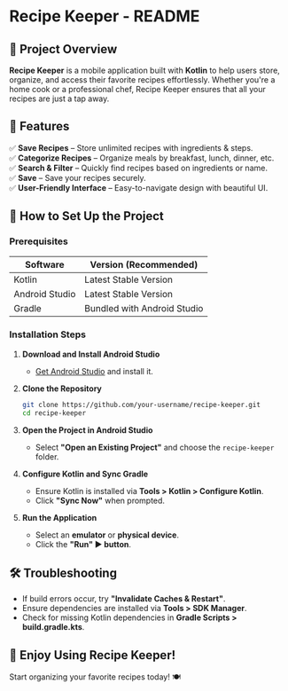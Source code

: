 # Recipe Keeper - README

## 📌 Project Overview
**Recipe Keeper** is a mobile application built with **Kotlin** to help users store, organize, and access their favorite recipes effortlessly. Whether you're a home cook or a professional chef, Recipe Keeper ensures that all your recipes are just a tap away.

## 📱 Features
✅ **Save Recipes** – Store unlimited recipes with ingredients & steps.  
✅ **Categorize Recipes** – Organize meals by breakfast, lunch, dinner, etc.  
✅ **Search & Filter** – Quickly find recipes based on ingredients or name.  
✅ **Save** – Save your recipes securely.  
✅ **User-Friendly Interface** – Easy-to-navigate design with beautiful UI.  

## 🚀 How to Set Up the Project

### Prerequisites
| Software       | Version (Recommended) |
|---------------|----------------------|
| Kotlin        | Latest Stable Version |
| Android Studio | Latest Stable Version |
| Gradle        | Bundled with Android Studio |

### Installation Steps
1. **Download and Install Android Studio**  
   - [Get Android Studio](https://developer.android.com/studio) and install it.

2. **Clone the Repository**  
   ```sh
   git clone https://github.com/your-username/recipe-keeper.git
   cd recipe-keeper
   ```

3. **Open the Project in Android Studio**  
   - Select **"Open an Existing Project"** and choose the `recipe-keeper` folder.

4. **Configure Kotlin and Sync Gradle**  
   - Ensure Kotlin is installed via **Tools > Kotlin > Configure Kotlin**.
   - Click **"Sync Now"** when prompted.

5. **Run the Application**  
   - Select an **emulator** or **physical device**.
   - Click the **"Run" ▶ button**.

## 🛠️ Troubleshooting
- If build errors occur, try **"Invalidate Caches & Restart"**.
- Ensure dependencies are installed via **Tools > SDK Manager**.
- Check for missing Kotlin dependencies in **Gradle Scripts > build.gradle.kts**.

## 🎉 Enjoy Using Recipe Keeper!
Start organizing your favorite recipes today! 🍽️
